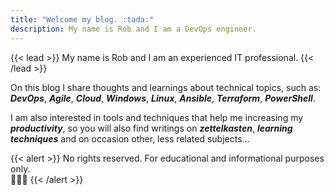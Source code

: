 ```yaml
---
title: "Welcome my blog. :tada:"
description: My name is Rob and I am a DevOps engineer.
---
```

{{< lead >}}
My name is Rob and I am an experienced IT professional.
{{< /lead >}}

On this blog I share thoughts and learnings about technical topics, such as: ***DevOps***, ***Agile***, ***Cloud***, ***Windows***, ***Linux***, ***Ansible***, ***Terraform***, ***PowerShell***.

I am also interested in tools and techniques that help me increasing my ***productivity***, so you will also find writings on ***zettelkasten***, ***learning techniques*** and on occasion other, less related subjects...

{{< alert >}}
No rights reserved. For educational and informational purposes only. <br />👨🏻‍💻
{{< /alert >}}

